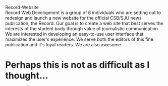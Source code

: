 Record-Website   
Record Web Development is a group of 6 individuals who are setting out to redesign and launch a
new website for the official CSB/SJU news publication, the Record. Our goal is to create a web site that
best serves the interests of the student body through value of journalistic communication. We are interested
in developing an easy-to-use user interface that maximizes the user's experience. We serve both the editors of
this fine publication and it's loyal readers. We are also awesome.

Perhaps this is not as difficult as I thought...
==============
